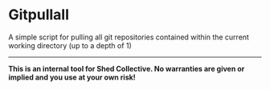 # Gitpullall

A simple script for pulling all git repositories contained within the current working directory (up to a depth of 1)

---

**This is an internal tool for Shed Collective. No warranties are given or implied and you use at your own risk!**
